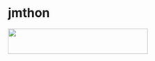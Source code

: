 # jmthon

<p align="left"><a href="https:/TRTDIAZ/heroku.com/deploy?template=https://github.com//mus1"> <img src="https://img.shields.io/badge/Deploy%20To%20Heroku-purple?style=for-the-badge&logo=heroku" width="320" height="58.45"/></a></p>
